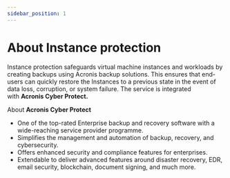 ```yaml
---
sidebar_position: 1
---
```

# About Instance protection

Instance protection safeguards virtual machine instances and workloads by creating backups using Acronis backup solutions. This ensures that end-users can quickly restore the Instances to a previous state in the event of data loss, corruption, or system failure. The service is integrated with **Acronis Cyber Protect.**

About **Acronis Cyber Protect**

- One of the top-rated Enterprise backup and recovery software with a wide-reaching service provider programme.
- Simplifies the management and automation of backup, recovery, and cybersecurity.  
- Offers enhanced security and compliance features for enterprises.  
- Extendable to deliver advanced features around disaster recovery, EDR, email security, blockchain, document signing, and much more.
